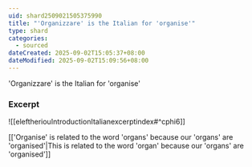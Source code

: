 ```yaml
---
uid: shard2509021505375990
title: "'Organizzare' is the Italian for 'organise'"
type: shard
categories:
  - sourced
dateCreated: 2025-09-02T15:05:37+08:00
dateModified: 2025-09-02T15:09:56+08:00
---
```

'Organizzare' is the Italian for 'organise'
### Excerpt
![[eleftheriouIntroductionItalianexcerptindex#^cphi6]]

[['Organise' is related to the word 'organs' because our 'organs' are 'organised'|This is related to the word 'organ' because our 'organs' are 'organised']]